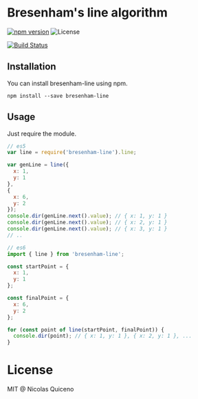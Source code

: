 # Bresenham's line algorithm

[![npm version](https://img.shields.io/npm/v/bresenham-line.svg)](https://www.npmjs.com/package/bresenham-line)
![License](https://img.shields.io/npm/l/bresenham-line.svg)

[![Build Status](https://travis-ci.org/nquicenob/bresenham-line.svg?branch=master)](https://travis-ci.org/nquicenob/bresenham-line)

## Installation
You can install bresenham-line using npm.

```
npm install --save bresenham-line
```

## Usage
Just require the module.

```javascript
// es5
var line = require('bresenham-line').line;

var genLine = line({
  x: 1,
  y: 1
},
{
  x: 6,
  y: 2
});
console.dir(genLine.next().value); // { x: 1, y: 1 }
console.dir(genLine.next().value); // { x: 2, y: 1 }
console.dir(genLine.next().value); // { x: 3, y: 1 }
// ..
```

```javascript
// es6
import { line } from 'bresenham-line';

const startPoint = {
  x: 1,
  y: 1
};

const finalPoint = {
  x: 6,
  y: 2
};

for (const point of line(startPoint, finalPoint)) {
  console.dir(point); // { x: 1, y: 1 }, { x: 2, y: 1 }, ...
}

```

# License
MIT @ Nicolas Quiceno
